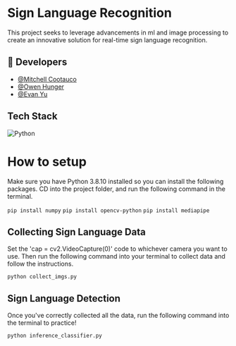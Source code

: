 # Sign Language Recognition
This project seeks to leverage advancements in ml and image processing to create
an innovative solution for real-time sign language recognition.

## 🔗 Developers
- [@Mitchell Cootauco](https://github.com/Mcootauc)
- [@Owen Hunger](https://github.com/ohunger)
- [@Evan Yu](https://github.com/yuevan10284)

## Tech Stack
![Python](https://img.shields.io/badge/-Python-3670A0?style=for-the-badge&logo=python&logoColor=ffdd54)

# How to setup
Make sure you have Python 3.8.10 installed so you can install the following packages.
CD into the project folder, and run the following command in the terminal.

`pip install numpy`
`pip install opencv-python`
`pip install mediapipe`

## Collecting Sign Language Data
Set the 'cap = cv2.VideoCapture(0)' code to whichever camera you want to use. 
Then run the following command into your terminal to collect data and follow the instructions. 

`python collect_imgs.py` 

## Sign Language Detection
Once you've correctly collected all the data, run the following command into the terminal to practice!

`python inference_classifier.py` 
